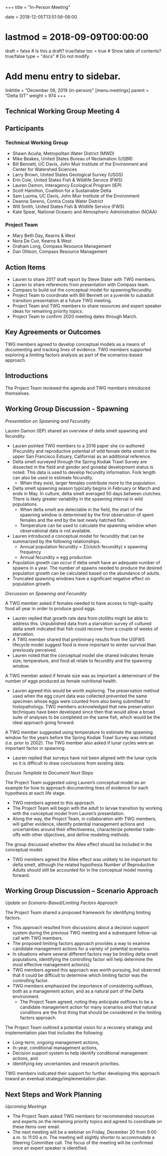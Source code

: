 +++
title = "In-Person Meeting"

date = 2018-12-05T13:51:56-08:00
# lastmod = 2018-09-09T00:00:00

draft = false  # Is this a draft? true/false
toc = true  # Show table of contents? true/false
type = "docs"  # Do not modify.

# Add menu entry to sidebar.
linktitle = "December 06, 2019 (in-person)"
[menu.meetings]
  parent = "Delta SIT"
  weight = 974
+++

## Technical Working Group Meeting 4

## Participants

### Technical Working Group
* Shawn Acuña, Metropolitan Water District (MWD)
* Mike Beakes, United States Bureau of Reclamation (USBR)
* Bill Bennett, UC Davis, John Muir Institute of the Environment and Center for Watershed Sciences
* Larry Brown, United States Geological Survey (USGS)
* Erin Cole, United States Fish & Wildlife Service (FWS)
* Lauren Damon, Interagency Ecological Program (IEP)
* Scott Hamilton, Coalition for a Sustainable Delta
* Sam Luoma, UC Davis, John Muir Institute of the Environment
* Deanna Sereno, Contra Costa Water District
* Will Smith, United States Fish & Wildlife Service (FWS)
* Kate Spear, National Oceanic and Atmospheric Administration (NOAA)


### Project Team
* Mary Beth Day, Kearns & West
* Nora De Cuir, Kearns & West 
* Graham Long, Compass Resource Management
* Dan Ohlson, Compass Resource Management


## Action Items
* Lauren to share 2017 draft report by Steve Slater with TWG members.
* Lauren to share references from presentation with Compass team.
* Compass to build out the conceptual model for spawning/fecundity.
* Project Team to coordinate with Bill Bennett on a juvenile to subadult transition presentation at a future TWG meeting.
* Project Team and TWG members to share resources and expert speaker ideas for remaining priority topics.
* Project Team to confirm 2020 meeting dates through March.


## Key Agreements or Outcomes 
TWG members agreed to develop conceptual models as a means of documenting and tracking lines of evidence. TWG members supported exploring a limiting factors analysis as part of the scenarios-based approach.

## Introductions
The Project Team reviewed the agenda and TWG members introduced themselves. 

## Working Group Discussion - Spawning

*Presentation on Spawning and Fecundity*

Lauren Damon (IEP) shared an overview of delta smelt spawning and fecundity.

* Lauren pointed TWG members to a 2016 paper she co-authored (Fecundity and reproductive potential of wild female delta smelt in the upper San Francisco Estuary, California) as an additional reference.
* Delta smelt surveyed through the Spring Kodiak Trawl Survey are dissected in the field and gender and gonadal development status is noted. This data is used to develop fecundity information. Fork length can also be used to estimate fecundity.
    * When they exist, larger females contribute more to the population.
* Delta smelt spawning season typically begins in February or March and ends in May. In culture, delta smelt averaged 50 days between clutches. There is likely greater variability in the spawning interval in wild populations.
    * When delta smelt are detectable in the field, the start of the spawning window is determined by the first observation of spent females and the end by the last newly hatched fish.
    * Temperature can be used to calculate the spawning window when observational data is not available.
* Lauren introduced a conceptual model for fecundity that can be summarized by the following relationships.
    * Annual population fecundity = Σ(clutch fecundity) x spawning frequency
    * Annual fecundity ≈ egg production
* Population growth can occur if delta smelt have an adequate number of spawns in a year. The number of spawns needed to produce the desired population growth can be calculated based on the abundance of adults.
* Truncated spawning windows have a significant negative effect on population growth.


*Discussion on Spawning and Fecundity*

A TWG member asked if females needed to have access to high-quality food all year in order to produce good eggs.

* Lauren replied that growth rate data from otoliths might be able to address this. Unpublished data from a starvation survey of cultured delta smelt indicated that fish could recover from a couple of weeks of starvation.
* A TWG member shared that preliminary results from the USFWS lifecycle model suggest food is more important to winter survival than previously perceived.
* Lauren noted that the conceptual model she shared indicates female size, temperature, and food all relate to fecundity and the spawning window.


A TWG member asked if female size was as important a determinant of the number of eggs produced as female nutritional health.

* Lauren agreed this would be worth exploring. The preservation method used when the egg count data was collected prevented the same specimen whose eggs were counted from also being submitted for histopathology. TWG members acknowledged that new preservation techniques have been developed since then that would allow a broad suite of analyses to be completed on the same fish, which would be the ideal approach going forward.

A TWG member suggested using temperature to estimate the spawning window for the years before the Spring Kodiak Trawl Survey was initiated (i.e. prior to 2002). The TWG member also asked if lunar cycles were an important factor in spawning.

* Lauren replied that surveys have not been aligned with the lunar cycle so it is difficult to draw conclusions from existing data.


*Discuss Template to Document Next Steps*


The Project Team suggested using Lauren’s conceptual model as an example for how to approach documenting lines of evidence for each hypothesis at each life stage. 

* TWG members agreed to this approach. 
* The Project Team will begin with the adult to larvae transition by working with the conceptual model from Lauren’s presentation. 
* Along the way, the Project Team, in collaboration with TWG members, will gather evidence, identify potential management actions and uncertainties around their effectiveness, characterize potential trade-offs with other objectives, and define modeling methods.

The group discussed whether the Allee effect should be included in the conceptual model. 

* TWG members agreed the Allee effect was unlikely to be important for delta smelt, although the related hypothesis Number of Reproductive Adults should still be accounted for in the conceptual model moving forward.

## Working Group Discussion – Scenario Approach

*Update on Scenario-Based/Limiting Factors Approach*


The Project Team shared a proposed framework for identifying limiting factors. 

* This approach resulted from discussions about a decision support system during the previous TWG meeting and a subsequent follow-up call with TWG members. 
* The proposed limiting factors approach provides a way to examine candidate management actions for a variety of potential scenarios. 
* In situations where several different factors may be limiting delta smelt populations, identifying the controlling factor will help determine the most effective management action(s).
* TWG members agreed this approach was worth pursuing, but observed that it could be difficult to determine which limiting factor was the controlling factor.
* TWG members emphasized the importance of considering outflows, both as a management action, and as a natural part of the Delta environment. 
    * The Project Team agreed, noting they anticipate outflows to be a candidate management action for many scenarios and that natural conditions are the first thing that should be considered in the limiting factors approach.


The Project Team outlined a potential vision for a recovery strategy and implementation plan that includes the following:

* Long-term, ongoing management actions,
* In-year, conditional management actions,
* Decision support system to help identify conditional management actions, and
* Identifying key uncertainties and research priorities.
 

TWG members indicated their support for further developing this approach toward an eventual strategy/implementation plan.
 
## Next Steps and Work Planning

*Upcoming Meetings*

* The Project Team asked TWG members for recommended resources and experts on the remaining priority topics and agreed to coordinate on these items over email. 
* The next meeting will be a webinar on Friday, December 20 from 9:00 a.m. to 11:00 a.m. The meeting will slightly shorter to accommodate a Steering Committee call. The focus of the meeting will be confirmed once an expert speaker is identified.
